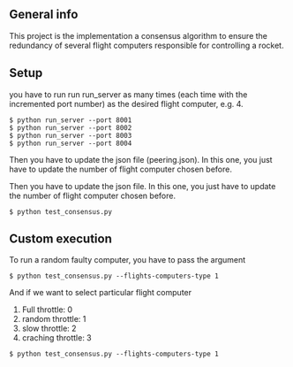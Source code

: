 ## General info
This project is the implementation a consensus algorithm to ensure the redundancy of several flight computers responsible for controlling a rocket.


## Setup
you have to run run run_server as many times (each time with the incremented port number) as the desired flight computer, e.g. 4.

```
$ python run_server --port 8001
$ python run_server --port 8002
$ python run_server --port 8003
$ python run_server --port 8004
```
Then you have to update the json file (peering.json). In this one, you just have to update the number of flight computer chosen before.


Then you have to update the json file. In this one, you just have to update the number of flight computer chosen before.

```
$ python test_consensus.py
```

## Custom execution

To run a random faulty computer, you have to pass the argument
```
$ python test_consensus.py --flights-computers-type 1
```

And if we want to select particular flight computer
1. Full throttle: 0
1. random throttle: 1
1. slow throttle: 2
1. craching throttle: 3

```
$ python test_consensus.py --flights-computers-type 1
```
